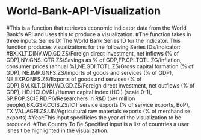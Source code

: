 # World-Bank-API-Visualization
#This is a function that retrieves economic indicator data from the World Bank's API and uses this to produce a visualization.
#The function takes in three inputs: SeriesID: The World Bank Series ID for the Indicator. This function produces visualizations for the following Series IDs/Indicator: 
#BX.KLT.DINV.WD.GD.ZS/Foreign direct investment, net inflows (% of GDP),NY.GNS.ICTR.ZS/Savings as % of GDP,FP.CPI.TOTL.ZG/Inflation, consumer prices (annual %),NE.GDI.TOTL.ZS/Gross capital formation (% of GDP), 
NE.IMP.GNFS.ZS/Imports of goods and services (% of GDP), NE.EXP.GNFS.ZS/Exports of goods and services (% of GDP),BM.KLT.DINV.WD.GD.ZS/Foreign direct investment, net outflows (% of GDP), HD.HCI.OVRL/Human capital index (HCI) (scale 0-1), SP.POP.SCIE.RD.P6/Researchers in R&D (per million people),BX.GSR.CCIS.ZS/ICT service exports (% of service exports, BoP), TX.VAL.AGRI.ZS.UN/Agricultural raw materials exports (% of merchandise exports)
#Year:This input specificies the year of the visualization to be produced.
#The Country To Be Specified input is a list of countries a user ishes t be highlighted in the visualization.

